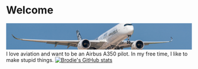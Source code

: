 # Welcome
![Brodie](350.jpg)
I love aviation and want to be an Airbus A350 pilot. In my free time, I like to make stupid things.
[![Brodie's GitHub stats](https://github-readme-stats.vercel.app/api?username=TheRealBrodie&theme=transparent)](https://github.com/anuraghazra/github-readme-stats)
